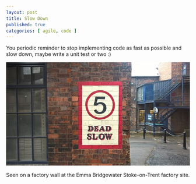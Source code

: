 ```yaml
---
layout: post
title: Slow Down
published: true
categories: [ agile, code ]
---
```


You periodic reminder to stop implementing code as fast as possible and slow down, maybe 
write a unit test or two :)

![slow down](/img/posts/slow-down/slow-down.jpg)

Seen on a factory wall at the Emma Bridgewater Stoke-on-Trent factory site.


